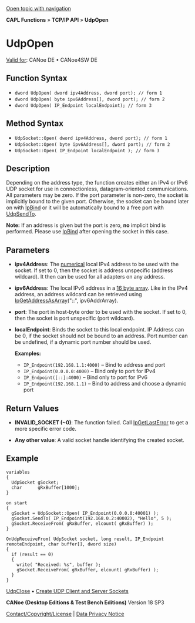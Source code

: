 [Open topic with navigation](../../../../../CANoeDEFamily.htm#Topics/CAPLFunctions/TCPIPAPI/Functions/CAPLfunctionUDPOpen.md)

**CAPL Functions** » **TCP/IP API** » **UdpOpen**

# UdpOpen

[Valid for](../../../Shared/FeatureAvailability.md): CANoe DE • CANoe4SW DE

## Function Syntax

- `dword UdpOpen( dword ipv4Address, dword port); // form 1`
- `dword UdpOpen( byte ipv6Address[], dword port); // form 2`
- `dword UdpOpen( IP_Endpoint localEndpoint); // form 3`

## Method Syntax

- `UdpSocket::Open( dword ipv4Address, dword port); // form 1`
- `UdpSocket::Open( byte ipv6Address[], dword port); // form 2`
- `UdpSocket::Open( IP_Endpoint localEndpoint ); // form 3`

## Description

Depending on the address type, the function creates either an IPv4 or IPv6 UDP socket for use in connectionless, datagram-oriented communications. All parameters may be zero. If the port parameter is non-zero, the socket is implicitly bound to the given port. Otherwise, the socket can be bound later on with [IpBind](CAPLfunctionIPBind.md) or it will be automatically bound to a free port with [UdpSendTo](CAPLfunctionUDPSendTo.md).

**Note:** If an address is given but the port is zero, **no** implicit bind is performed. Please use [IpBind](CAPLfunctionIPBind.md) after opening the socket in this case.

## Parameters

- **ipv4Address**: The [numerical](../../../Shared/CAPL/TCPIPAPI/IPAddressByteOrdering.md) local IPv4 address to be used with the socket. If set to 0, then the socket is address unspecific (address wildcard). It then can be used for all adapters on any address.

- **ipv6Address**: The local IPv6 address in a [16 byte array](../../../Shared/CAPL/TCPIPAPI/IPAddressByteOrdering.md). Like in the IPv4 address, an address wildcard can be retrieved using [IpGetAddressAsArray](CAPLfunctionIPGetAddressAsArray.md)("::", ipv6AddrArray).

- **port**: The port in host-byte order to be used with the socket. If set to 0, then the socket is port unspecific (port wildcard).

- **localEndpoint**: Binds the socket to this local endpoint. IP Address can be 0, if the socket should not be bound to an address. Port number can be undefined, if a dynamic port number should be used.

  **Examples:**
  - `IP_Endpoint(192.168.1.1:4000)` – Bind to address and port
  - `IP_Endpoint(0.0.0.0:4000)` – Bind only to port for IPv4
  - `IP_Endpoint([::]:4000)` – Bind only to port for IPv6
  - `IP_Endpoint(192.168.1.1)` – Bind to address and choose a dynamic port

## Return Values

- **INVALID_SOCKET (~0)**: The function failed. Call [IpGetLastError](CAPLfunctionIPGetLastError.md) to get a more specific error code.

- **Any other value**: A valid socket handle identifying the created socket.

## Example

```plaintext
variables
{
  UdpSocket gSocket;
  char      gRxBuffer[1000];
}

on start
{
  gSocket = UdpSocket::Open( IP_Endpoint(0.0.0.0:40001) );
  gSocket.SendTo( IP_Endpoint(192.168.0.2:40002), "Hello", 5 );
  gSocket.ReceiveFrom( gRxBuffer, elcount( gRxBuffer) );
}

OnUdpReceiveFrom( UdpSocket socket, long result, IP_Endpoint remoteEndpoint, char buffer[], dword size)
{
  if (result == 0)
  {
    write( "Received: %s", buffer );
    gSocket.ReceiveFrom( gRxBuffer, elcount( gRxBuffer) );
  }
}
```

[UdpClose](CAPLfunctionUDPClose.md) • [Create UDP Client and Server Sockets](../../../Shared/CAPL/TCPIPAPI/TCPIPAPI.md)

**CANoe (Desktop Editions & Test Bench Editions)** Version 18 SP3

[Contact/Copyright/License](../../../Shared/ContactCopyrightLicense.md) | [Data Privacy Notice](https://www.vector.com/int/en/company/get-info/privacy-policy/)
